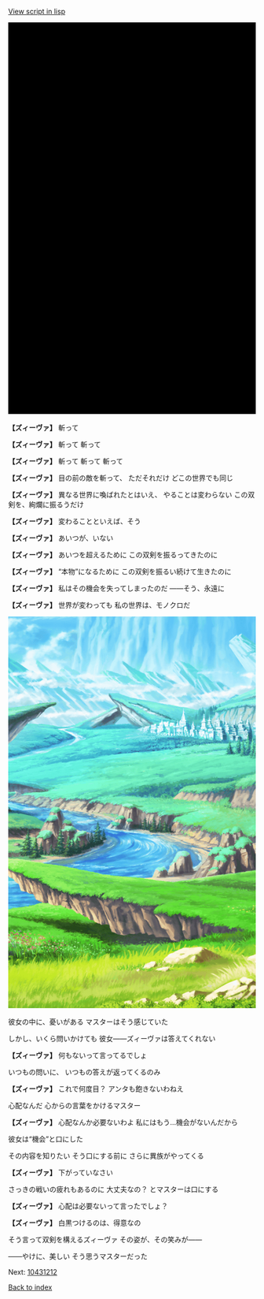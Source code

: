 [View script in lisp](../scripts/10431211.txt)

![bg_black.png](../images/backgrounds/bg_black.png)

**【ズィーヴァ】**
斬って

**【ズィーヴァ】**
斬って
斬って

**【ズィーヴァ】**
斬って
斬って
斬って

**【ズィーヴァ】**
目の前の敵を斬って、
ただそれだけ
どこの世界でも同じ

**【ズィーヴァ】**
異なる世界に喚ばれたとはいえ、
やることは変わらない
この双剣を、絢爛に振るうだけ

**【ズィーヴァ】**
変わることといえば、そう

**【ズィーヴァ】**
あいつが、いない

**【ズィーヴァ】**
あいつを超えるために
この双剣を振るってきたのに

**【ズィーヴァ】**
“本物”になるために
この双剣を振るい続けて生きたのに

**【ズィーヴァ】**
私はその機会を失ってしまったのだ
――そう、永遠に

**【ズィーヴァ】**
世界が変わっても
私の世界は、モノクロだ

![plain.png](../images/backgrounds/plain.png)

彼女の中に、憂いがある
マスターはそう感じていた

しかし、いくら問いかけても
彼女――ズィーヴァは答えてくれない

**【ズィーヴァ】**
何もないって言ってるでしょ

いつもの問いに、
いつもの答えが返ってくるのみ

**【ズィーヴァ】**
これで何度目？
アンタも飽きないわねえ

心配なんだ
心からの言葉をかけるマスター

**【ズィーヴァ】**
心配なんか必要ないわよ
私にはもう…機会がないんだから

彼女は“機会”と口にした

その内容を知りたい
そう口にする前に
さらに異族がやってくる

**【ズィーヴァ】**
下がっていなさい

さっきの戦いの疲れもあるのに
大丈夫なの？
とマスターは口にする

**【ズィーヴァ】**
心配は必要ないって言ったでしょ？

**【ズィーヴァ】**
白黒つけるのは、得意なの

そう言って双剣を構えるズィーヴァ
その姿が、その笑みが――

――やけに、美しい
そう思うマスターだった

Next: [10431212](10431212.md)

[Back to index](index.md)
